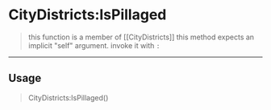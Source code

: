 # CityDistricts:IsPillaged
> this function is a member of [[CityDistricts]]
> this method expects an implicit "self" argument. invoke it with `:`
-----
## Usage
> CityDistricts:IsPillaged()
